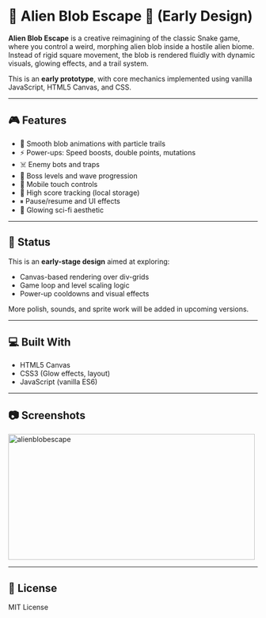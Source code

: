 # 👾 Alien Blob Escape 👾 (Early Design)

**Alien Blob Escape** is a creative reimagining of the classic Snake game, where you control a weird, morphing alien blob inside a hostile alien biome. Instead of rigid square movement, the blob is rendered fluidly with dynamic visuals, glowing effects, and a trail system.

This is an **early prototype**, with core mechanics implemented using vanilla JavaScript, HTML5 Canvas, and CSS.

---

## 🎮 Features

- 🧠 Smooth blob animations with particle trails
- ⚡ Power-ups: Speed boosts, double points, mutations
- ☠️ Enemy bots and traps
- 👑 Boss levels and wave progression
- 📱 Mobile touch controls
- 💾 High score tracking (local storage)
- ⏸ Pause/resume and UI effects
- 🎨 Glowing sci-fi aesthetic

---

## 🚧 Status

This is an **early-stage design** aimed at exploring:
- Canvas-based rendering over div-grids
- Game loop and level scaling logic
- Power-up cooldowns and visual effects

More polish, sounds, and sprite work will be added in upcoming versions.

---

## 💻 Built With

- HTML5 Canvas
- CSS3 (Glow effects, layout)
- JavaScript (vanilla ES6)

---

## 📷 Screenshots

<img width="498" height="254" alt="alienblobescape" src="https://github.com/user-attachments/assets/8dc137d9-c20f-4928-a77c-808064ac88cc" />

---

## 📜 License

MIT License


